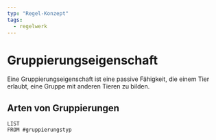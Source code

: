 ```yaml
---
typ: "Regel-Konzept"
tags:
  - regelwerk
---
```


# Gruppierungseigenschaft

Eine Gruppierungseigenschaft ist eine passive Fähigkeit, die einem Tier erlaubt, eine Gruppe mit anderen Tieren zu bilden.

## Arten von Gruppierungen

```dataview
LIST
FROM #gruppierungstyp
````